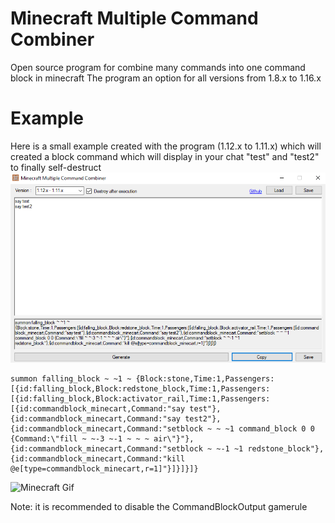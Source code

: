 # Minecraft Multiple Command Combiner
 Open source program for combine many commands into one command block in minecraft
The program an option for all versions from 1.8.x to 1.16.x
# Example
Here is a small example created with the program (1.12.x to 1.11.x) which will created a block command which will display in your chat "test" and "test2" to finally self-destruct
![App Screen](/Media/Gen.png)
```
summon falling_block ~ ~1 ~ {Block:stone,Time:1,Passengers:[{id:falling_block,Block:redstone_block,Time:1,Passengers:[{id:falling_block,Block:activator_rail,Time:1,Passengers:[{id:commandblock_minecart,Command:"say test"},{id:commandblock_minecart,Command:"say test2"},{id:commandblock_minecart,Command:"setblock ~ ~ ~1 command_block 0 0 {Command:\"fill ~ ~-3 ~-1 ~ ~ ~ air\"}"},{id:commandblock_minecart,Command:"setblock ~ ~-1 ~1 redstone_block"},{id:commandblock_minecart,Command:"kill @e[type=commandblock_minecart,r=1]"}]}]}]}
```
![Minecraft Gif](/Media/GenUse.gif)

Note: it is recommended to disable the CommandBlockOutput gamerule
